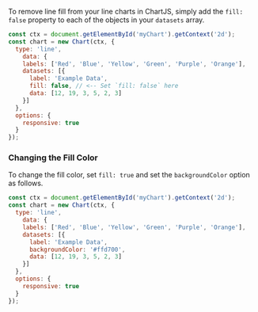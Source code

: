 To remove line fill from your line charts in ChartJS, simply add the `fill: false` property to each of the objects in your `datasets` array.

<script src="https://cdnjs.cloudflare.com/ajax/libs/Chart.js/3.8.2/chart.min.js" integrity="sha512-zjlf0U0eJmSo1Le4/zcZI51ks5SjuQXkU0yOdsOBubjSmio9iCUp8XPLkEAADZNBdR9crRy3cniZ65LF2w8sRA==" crossorigin="anonymous" referrerpolicy="no-referrer"></script>

```javascript
const ctx = document.getElementById('myChart').getContext('2d');
const chart = new Chart(ctx, {
  type: 'line',
    data: {
    labels: ['Red', 'Blue', 'Yellow', 'Green', 'Purple', 'Orange'],
    datasets: [{
      label: 'Example Data',
      fill: false, // <-- Set `fill: false` here
      data: [12, 19, 3, 5, 2, 3]
    }]
  },
  options: {
    responsive: true
  }
});
```

<canvas id="myChart" width="400" height="250"></canvas>
<script>
const ctx = document.getElementById('myChart').getContext('2d');
const chart = new Chart(ctx, {
  type: 'line',m
    data: {
    labels: ['Red', 'Blue', 'Yellow', 'Green', 'Purple', 'Orange'],
    datasets: [{
      label: 'Example Data',
      fill: false,
      data: [12, 19, 3, 5, 2, 3]
    }]
  },
  options: {
    responsive: true,
  }
});
</script>

### Changing the Fill Color

To change the fill color, set `fill: true` and set the `backgroundColor` option as follows.

```javascript
const ctx = document.getElementById('myChart').getContext('2d');
const chart = new Chart(ctx, {
  type: 'line',
    data: {
    labels: ['Red', 'Blue', 'Yellow', 'Green', 'Purple', 'Orange'],
    datasets: [{
      label: 'Example Data',
      backgroundColor: '#ffd700',
      data: [12, 19, 3, 5, 2, 3]
    }]
  },
  options: {
    responsive: true
  }
});
```

<canvas id="myChart2" width="400" height="250"></canvas>
<script>
const ctx2 = document.getElementById('myChart2').getContext('2d');
const chart2 = new Chart(ctx2, {
  type: 'line',
    data: {
    labels: ['Red', 'Blue', 'Yellow', 'Green', 'Purple', 'Orange'],
    datasets: [{
      label: 'Example Data',
      fill: true, // Need to set `fill: true` to update the fill background color...
      backgroundColor: '#ffd700', // and change the background color
      data: [12, 19, 3, 5, 2, 3]
    }]
  },
  options: {
    responsive: true,
  }
});
</script>
